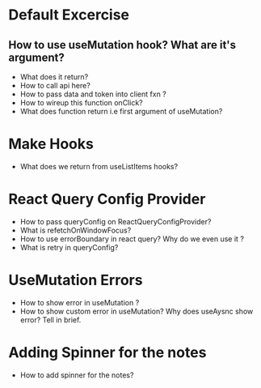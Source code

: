 # Default Excercise

## How to use useMutation hook? What are it's argument?

- What does it return?
- How to call api here?
- How to pass data and token into client fxn ?
- How to wireup this function onClick?
- What does function return i.e first argument of useMutation?

# Make Hooks

- What does we return from useListItems hooks?

# React Query Config Provider

- How to pass queryConfig on ReactQueryConfigProvider?
- What is refetchOnWindowFocus?
- How to use errorBoundary in react query? Why do we even use it ?
- What is retry in queryConfig?

# UseMutation Errors

- How to show error in useMutation ?
- How to show custom error in useMutation? Why does useAysnc show error? Tell in brief.

# Adding Spinner for the notes

- How to add spinner for the notes?
